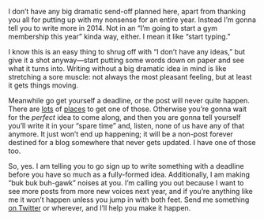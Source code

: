 

I don’t have any big dramatic send-off planned here, apart from thanking you all for putting up with my
nonsense for an entire year. Instead I’m gonna tell you to write more in 2014. Not in an “I’m going to
start a gym membership this year” kinda way, either. I mean it like “start typing.”

I know this is an easy thing to shrug off with “I don’t have any ideas,” but give it a shot
anyway—start putting some words down on paper and see what it turns into. Writing without a big dramatic
idea in mind is like stretching a sore muscle: not always the most pleasant feeling, but at least it gets
things moving.

Meanwhile go get yourself a deadline, or the post will never quite happen. There are
[lots](https://the-pastry-box-project.net/submissions) of [places](http://alistapart.com/about/contribute) to
get one of those. Otherwise you’re gonna wait for the *perfect* idea to come along, and then you are gonna
tell yourself you’ll write it in your “spare time” and, listen, none of us have any of that anymore. It
just won’t end up happening; it will be a non-post forever destined for a blog somewhere that never gets
updated. I have one of those too.

So, yes. I am telling you to go sign up to write something with a deadline before you have so much as a
fully-formed idea. Additionally, I am making “buk buk buh-gawk” noises at you. I’m calling you out
because I want to see more posts from more new voices next year, and if you’re anything like me it won’t
happen unless you jump in with both feet. Send me something [on Twitter](http://twitter.com/wilto) or
wherever, and I’ll help you make it happen.